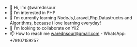 - 👋 Hi, I’m @warednsour
- 👀 I’m interested in PHP
- 🌱 I’m currently learning NodeJs,Laravel,Php,Datastructrs and Algorithms, because i love learning everyday!
- 💞️ I’m looking to collaborate on Yii2  
- 📫 How to reach me warednsour@gmail.com - WhatsApp: +79107159257

<!---
warednsour/warednsour is a ✨ special ✨ repository because its `README.md` (this file) appears on your GitHub profile.
You can click the Preview link to take a look at your changes.
--->
